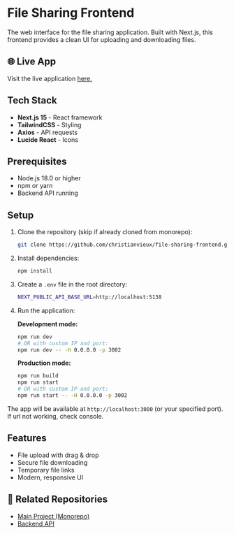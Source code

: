 # File Sharing Frontend
The web interface for the file sharing application. Built with Next.js, this frontend provides a clean UI for uploading and downloading files.
## 🌐 Live App
Visit the live application [here.](http://44.215.35.137:3006/home)
## Tech Stack
- **Next.js 15** - React framework
- **TailwindCSS** - Styling
- **Axios** - API requests
- **Lucide React** - Icons
## Prerequisites
- Node.js 18.0 or higher
- npm or yarn
- Backend API running
## Setup
1. Clone the repository (skip if already cloned from monorepo):
    ```bash
    git clone https://github.com/christianvieux/file-sharing-frontend.git
    ```
2. Install dependencies:
    ```bash
    npm install
    ```
3. Create a `.env` file in the root directory:
    ```bash
    NEXT_PUBLIC_API_BASE_URL=http://localhost:5138
    ```
4. Run the application:
    
    **Development mode:**
    ```bash
    npm run dev
    # OR with custom IP and port:
    npm run dev -- -H 0.0.0.0 -p 3002
    ```
    
    **Production mode:**
    ```bash
    npm run build
    npm run start
    # OR with custom IP and port:
    npm run start -- -H 0.0.0.0 -p 3002
    ```

The app will be available at `http://localhost:3000` (or your specified port). If url not working, check console.
## Features
- File upload with drag & drop
- Secure file downloading
- Temporary file links
- Modern, responsive UI
## 📂 Related Repositories
- [Main Project (Monorepo)](https://github.com/christianvieux/GA_Project_Final_File-Sharing-App)
- [Backend API](https://github.com/christianvieux/file-sharing-api)
